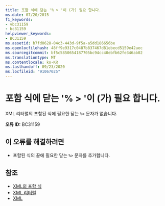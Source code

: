 ```yaml
---
title: 포함 식에 닫는 '% > '이 (가) 필요 합니다.
ms.date: 07/20/2015
f1_keywords:
- vbc31159
- bc31159
helpviewer_keywords:
- BC31159
ms.assetid: b7fd0628-04c3-443d-9f5a-a5dd186656be
ms.openlocfilehash: 48ff9e9317c0487b837467d81ebecd5159e42aec
ms.sourcegitcommit: bf5c5850654187705bc94cc40ebfb62fe346ab02
ms.translationtype: MT
ms.contentlocale: ko-KR
ms.lasthandoff: 09/23/2020
ms.locfileid: "91067025"
---
```

# <a name="expected-closing--for-embedded-expression"></a>포함 식에 닫는 '% > '이 (가) 필요 합니다.

XML 리터럴의 포함된 식에 필요한 닫는 `%>` 문자가 없습니다.  
  
 **오류 ID:** BC31159  
  
## <a name="to-correct-this-error"></a>이 오류를 해결하려면  
  
- 포함된 식의 끝에 필요한 닫는 `%>` 문자를 추가합니다.  
  
## <a name="see-also"></a>참조

- [XML의 포함 식](../programming-guide/language-features/xml/embedded-expressions-in-xml.md)
- [XML 리터럴](../language-reference/xml-literals/index.md)
- [XML](../programming-guide/language-features/xml/index.md)
